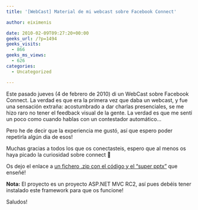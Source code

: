 ```yaml
---
title: '[WebCast] Material de mi webcast sobre Facebook Connect'

author: eiximenis

date: 2010-02-09T09:27:20+00:00
geeks_url: /?p=1494
geeks_visits:
  - 866
geeks_ms_views:
  - 626
categories:
  - Uncategorized

---
```

Este pasado jueves (4 de febrero de 2010) di un WebCast sobre Facebook Connect. La verdad es que era la primera vez que daba un webcast, y fue una sensación extraña: acostumbrado a dar charlas presenciales, se me hizo raro no tener el feedback visual de la gente. La verdad es que me sentí un poco como cuando hablas con un contestador automático…

<!--more-->

Pero he de decir que la experiencia me gustó, así que espero poder repetirla algún dia de esos!

Muchas gracias a todos los que os conectasteis, espero que al menos os haya picado la curiosidad sobre connect 🙂

Os dejo el enlace a <a href="http://cid-6521c259e9b1bec6.skydrive.live.com/self.aspx/BurbujasNet/ZipsPosts/webcast-facebook-connect.zip" target="_blank" rel="noopener noreferrer">un fichero .zip con el código y el “super pptx”</a> que enseñé!

**Nota:** El proyecto es un proyecto ASP.NET MVC RC2, así pues debéis tener instalado este framework para que os funcione!

Saludos!
